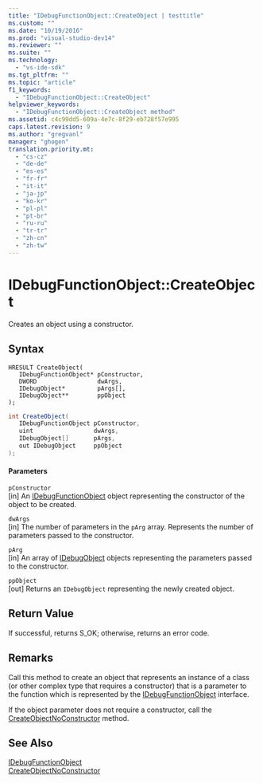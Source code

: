```yaml
---
title: "IDebugFunctionObject::CreateObject | testtitle"
ms.custom: ""
ms.date: "10/19/2016"
ms.prod: "visual-studio-dev14"
ms.reviewer: ""
ms.suite: ""
ms.technology: 
  - "vs-ide-sdk"
ms.tgt_pltfrm: ""
ms.topic: "article"
f1_keywords: 
  - "IDebugFunctionObject::CreateObject"
helpviewer_keywords: 
  - "IDebugFunctionObject::CreateObject method"
ms.assetid: c4c99dd5-609a-4e7c-8f29-eb728f57e995
caps.latest.revision: 9
ms.author: "gregvanl"
manager: "ghogen"
translation.priority.mt: 
  - "cs-cz"
  - "de-de"
  - "es-es"
  - "fr-fr"
  - "it-it"
  - "ja-jp"
  - "ko-kr"
  - "pl-pl"
  - "pt-br"
  - "ru-ru"
  - "tr-tr"
  - "zh-cn"
  - "zh-tw"
---
```

# IDebugFunctionObject::CreateObject
Creates an object using a constructor.  
  
## Syntax  
  
```cpp#  
HRESULT CreateObject(   
   IDebugFunctionObject* pConstructor,  
   DWORD                 dwArgs,  
   IDebugObject*         pArgs[],  
   IDebugObject**        ppObject  
);  
```  
  
```c#  
int CreateObject(  
   IDebugFunctionObject pConstructor,   
   uint                 dwArgs,   
   IDebugObject[]       pArgs,   
   out IDebugObject     ppObject  
);  
```  
  
#### Parameters  
 `pConstructor`  
 [in] An [IDebugFunctionObject](../extensibility-debugger-reference/idebugfunctionobject.md) object representing the constructor of the object to be created.  
  
 `dwArgs`  
 [in] The number of parameters in the `pArg` array. Represents the number of parameters passed to the constructor.  
  
 `pArg`  
 [in] An array of [IDebugObject](../extensibility-debugger-reference/idebugobject.md) objects representing the parameters passed to the constructor.  
  
 `ppObject`  
 [out] Returns an `IDebugObject` representing the newly created object.  
  
## Return Value  
 If successful, returns S_OK; otherwise, returns an error code.  
  
## Remarks  
 Call this method to create an object that represents an instance of a class (or other complex type that requires a constructor) that is a parameter to the function which is represented by the [IDebugFunctionObject](../extensibility-debugger-reference/idebugfunctionobject.md) interface.  
  
 If the object parameter does not require a constructor, call the [CreateObjectNoConstructor](../extensibility-debugger-reference/idebugfunctionobject--createobjectnoconstructor.md) method.  
  
## See Also  
 [IDebugFunctionObject](../extensibility-debugger-reference/idebugfunctionobject.md)   
 [CreateObjectNoConstructor](../extensibility-debugger-reference/idebugfunctionobject--createobjectnoconstructor.md)